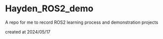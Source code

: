 # Hayden_ROS2_demo
A repo for me to record ROS2 learning process and demonstration projects

created at 2024/05/17

